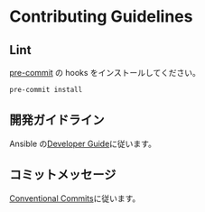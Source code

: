 # Contributing Guidelines

## Lint

[pre-commit](https://pre-commit.com/) の hooks をインストールしてください。

```sh
pre-commit install
```

## 開発ガイドライン

Ansible の[Developer Guide](https://docs.ansible.com/ansible/devel/dev_guide/)に従います。

## コミットメッセージ

[Conventional Commits](https://www.conventionalcommits.org/en/v1.0.0/)に従います。

